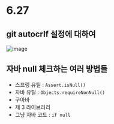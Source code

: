 # 6.27

## git autocrlf 설정에 대하여
![image](https://github.com/djdjdddd/TIL/assets/126077503/407c8710-6ecd-46f8-86ff-557c098ed54d)


## 자바 null 체크하는 여러 방법들
- 스프링 유틸 : `Assert.isNull()`
- 자바 유틸 : `Objects.requireNonNull()`
- 구아바
- 제 3 라이브러리
- 그냥 자바 코드 : `if null`
